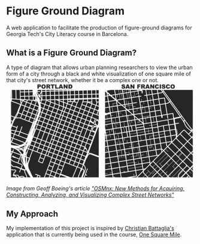 Figure Ground Diagram
======
A web application to facilitate the production of figure-ground diagrams for Georgia Tech's City Literacy course in Barcelona.

## What is a Figure Ground Diagram?
A type of diagram that allows urban planning researchers to view the urban form of a city through a black and white visualization of one square mile of that city's street network, whether it be a complex one or not.
![Example Diagrams](images/ExampleDiagrams.JPG)

*Image from Geoff Boeing's article ["OSMnx: New Methods for Acquiring, Constructing, Analyzing, and Visualizing Complex Street Networks"](https://www.researchgate.net/publication/309738462_OSMnx_New_Methods_for_Acquiring_Constructing_Analyzing_and_Visualizing_Complex_Street_Networks)*

## My Approach
My implementation of this project is inspired by [Christian Battaglia's](https://github.com/cdbattags) application that is currently being used in the course, [One Square Mile](https://cdbattaglia.com/one-square-mile).
